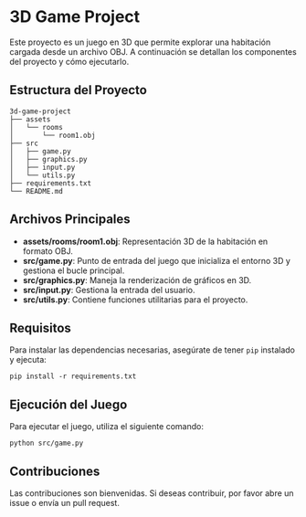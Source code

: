 # 3D Game Project

Este proyecto es un juego en 3D que permite explorar una habitación cargada desde un archivo OBJ. A continuación se detallan los componentes del proyecto y cómo ejecutarlo.

## Estructura del Proyecto

```
3d-game-project
├── assets
│   └── rooms
│       └── room1.obj
├── src
│   ├── game.py
│   ├── graphics.py
│   ├── input.py
│   └── utils.py
├── requirements.txt
└── README.md
```

## Archivos Principales

- **assets/rooms/room1.obj**: Representación 3D de la habitación en formato OBJ.
- **src/game.py**: Punto de entrada del juego que inicializa el entorno 3D y gestiona el bucle principal.
- **src/graphics.py**: Maneja la renderización de gráficos en 3D.
- **src/input.py**: Gestiona la entrada del usuario.
- **src/utils.py**: Contiene funciones utilitarias para el proyecto.

## Requisitos

Para instalar las dependencias necesarias, asegúrate de tener `pip` instalado y ejecuta:

```
pip install -r requirements.txt
```

## Ejecución del Juego

Para ejecutar el juego, utiliza el siguiente comando:

```
python src/game.py
```

## Contribuciones

Las contribuciones son bienvenidas. Si deseas contribuir, por favor abre un issue o envía un pull request.